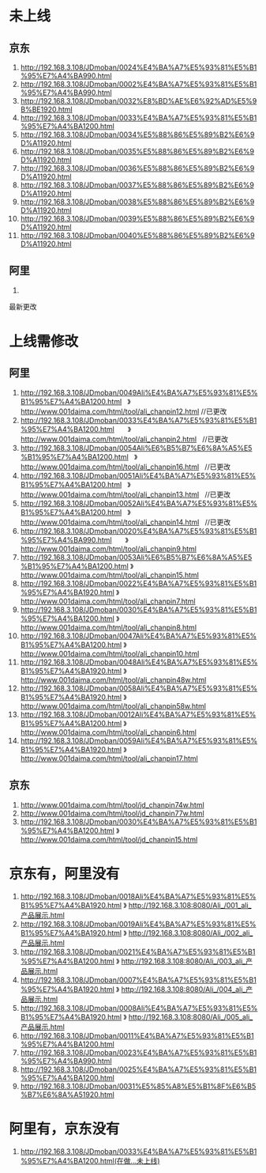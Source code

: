 # 未上线
## 京东
1. http://192.168.3.108/JDmoban/0024%E4%BA%A7%E5%93%81%E5%B1%95%E7%A4%BA990.html
2. http://192.168.3.108/JDmoban/0002%E4%BA%A7%E5%93%81%E5%B1%95%E7%A4%BA990.html
3. http://192.168.3.108/JDmoban/0032%E8%BD%AE%E6%92%AD%E5%9B%BE1920.html
4. http://192.168.3.108/JDmoban/0033%E4%BA%A7%E5%93%81%E5%B1%95%E7%A4%BA1200.html
5. http://192.168.3.108/JDmoban/0034%E5%88%86%E5%89%B2%E6%9D%A11920.html
6. http://192.168.3.108/JDmoban/0035%E5%88%86%E5%89%B2%E6%9D%A11920.html
7. http://192.168.3.108/JDmoban/0036%E5%88%86%E5%89%B2%E6%9D%A11920.html
8. http://192.168.3.108/JDmoban/0037%E5%88%86%E5%89%B2%E6%9D%A11920.html
9. http://192.168.3.108/JDmoban/0038%E5%88%86%E5%89%B2%E6%9D%A11920.html
10. http://192.168.3.108/JDmoban/0039%E5%88%86%E5%89%B2%E6%9D%A11920.html
11. http://192.168.3.108/JDmoban/0040%E5%88%86%E5%89%B2%E6%9D%A11920.html
## 阿里
1. 



最新更改


# 上线需修改
## 阿里
1. http://192.168.3.108/JDmoban/0049Ali%E4%BA%A7%E5%93%81%E5%B1%95%E7%A4%BA1200.html    》   http://www.001daima.com/html/tool/ali_chanpin12.html                              //已更改
2. http://192.168.3.108/JDmoban/0033%E4%BA%A7%E5%93%81%E5%B1%95%E7%A4%BA1200.html       》   http://www.001daima.com/html/tool/ali_chanpin2.html                               //已更改
3. http://192.168.3.108/JDmoban/0054Ali%E6%B5%B7%E6%8A%A5%E5%B1%95%E7%A4%BA1200.html    》   http://www.001daima.com/html/tool/ali_chanpin16.html                              //已更改
4. http://192.168.3.108/JDmoban/0051Ali%E4%BA%A7%E5%93%81%E5%B1%95%E7%A4%BA1200.html    》   http://www.001daima.com/html/tool/ali_chanpin13.html                              //已更改
5. http://192.168.3.108/JDmoban/0052Ali%E4%BA%A7%E5%93%81%E5%B1%95%E7%A4%BA1200.html    》   http://www.001daima.com/html/tool/ali_chanpin14.html                              //已更改
6. http://192.168.3.108/JDmoban/0020%E4%BA%A7%E5%93%81%E5%B1%95%E7%A4%BA990.html        》   http://www.001daima.com/html/tool/ali_chanpin9.html
7. http://192.168.3.108/JDmoban/0053Ali%E6%B5%B7%E6%8A%A5%E5%B1%95%E7%A4%BA1200.html    》   http://www.001daima.com/html/tool/ali_chanpin15.html
8. http://192.168.3.108/JDmoban/0022%E4%BA%A7%E5%93%81%E5%B1%95%E7%A4%BA1920.html       》   http://www.001daima.com/html/tool/ali_chanpin7.html
9. http://192.168.3.108/JDmoban/0030%E4%BA%A7%E5%93%81%E5%B1%95%E7%A4%BA1200.html       》   http://www.001daima.com/html/tool/ali_chanpin8.html
10. http://192.168.3.108/JDmoban/0047Ali%E4%BA%A7%E5%93%81%E5%B1%95%E7%A4%BA1200.html   》   http://www.001daima.com/html/tool/ali_chanpin10.html
11. http://192.168.3.108/JDmoban/0048Ali%E4%BA%A7%E5%93%81%E5%B1%95%E7%A4%BA1920.html   》   http://www.001daima.com/html/tool/ali_chanpin48w.html
12. http://192.168.3.108/JDmoban/0058Ali%E4%BA%A7%E5%93%81%E5%B1%95%E7%A4%BA1920.html   》   http://www.001daima.com/html/tool/ali_chanpin58w.html
13. http://192.168.3.108/JDmoban/0012Ali%E4%BA%A7%E5%93%81%E5%B1%95%E7%A4%BA1200.html   》   http://www.001daima.com/html/tool/ali_chanpin6.html
14. http://192.168.3.108/JDmoban/0059Ali%E4%BA%A7%E5%93%81%E5%B1%95%E7%A4%BA1920.html   》   http://www.001daima.com/html/tool/ali_chanpin17.html

## 京东
1. http://www.001daima.com/html/tool/jd_chanpin74w.html
2. http://www.001daima.com/html/tool/jd_chanpin77w.html
9. http://192.168.3.108/JDmoban/0030%E4%BA%A7%E5%93%81%E5%B1%95%E7%A4%BA1200.html       》   http://www.001daima.com/html/tool/jd_chanpin15.html

# 京东有，阿里没有
1. http://192.168.3.108/JDmoban/0018Ali%E4%BA%A7%E5%93%81%E5%B1%95%E7%A4%BA1920.html    》   http://192.168.3.108:8080/Ali_/001_ali_产品展示.html
2. http://192.168.3.108/JDmoban/0019Ali%E4%BA%A7%E5%93%81%E5%B1%95%E7%A4%BA1920.html    》   http://192.168.3.108:8080/Ali_/002_ali_产品展示.html
3. http://192.168.3.108/JDmoban/0021%E4%BA%A7%E5%93%81%E5%B1%95%E7%A4%BA1200.html       》   http://192.168.3.108:8080/Ali_/003_ali_产品展示.html
4. http://192.168.3.108/JDmoban/0007%E4%BA%A7%E5%93%81%E5%B1%95%E7%A4%BA1920.html       》   http://192.168.3.108:8080/Ali_/004_ali_产品展示.html
5. http://192.168.3.108/JDmoban/0008Ali%E4%BA%A7%E5%93%81%E5%B1%95%E7%A4%BA1920.html    》   http://192.168.3.108:8080/Ali_/005_ali_产品展示.html
7. http://192.168.3.108/JDmoban/0011%E4%BA%A7%E5%93%81%E5%B1%95%E7%A4%BA1200.html
8. http://192.168.3.108/JDmoban/0023%E4%BA%A7%E5%93%81%E5%B1%95%E7%A4%BA990.html
10. http://192.168.3.108/JDmoban/0025%E4%BA%A7%E5%93%81%E5%B1%95%E7%A4%BA1200.html
11. http://192.168.3.108/JDmoban/0031%E5%85%A8%E5%B1%8F%E6%B5%B7%E6%8A%A51920.html

# 阿里有，京东没有
1. http://192.168.3.108/JDmoban/0033%E4%BA%A7%E5%93%81%E5%B1%95%E7%A4%BA1200.html(在做...未上线)
